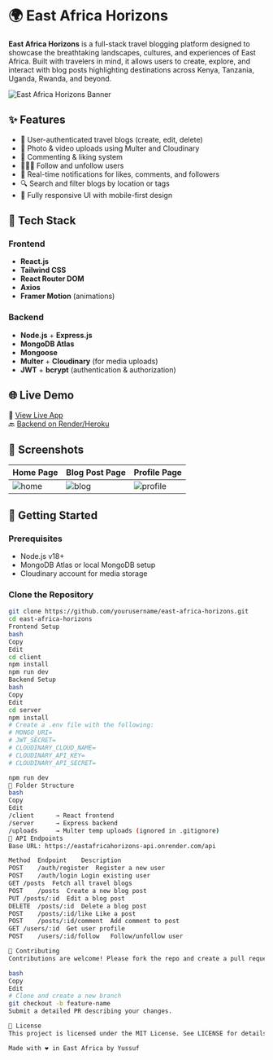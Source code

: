 # 🌍 East Africa Horizons

**East Africa Horizons** is a full-stack travel blogging platform designed to showcase the breathtaking landscapes, cultures, and experiences of East Africa. Built with travelers in mind, it allows users to create, explore, and interact with blog posts highlighting destinations across Kenya, Tanzania, Uganda, Rwanda, and beyond.

![East Africa Horizons Banner](link-to-your-screenshot-or-banner)

## ✨ Features

- 📝 User-authenticated travel blogs (create, edit, delete)
- 📸 Photo & video uploads using Multer and Cloudinary
- 💬 Commenting & liking system
- 🧑‍🤝‍🧑 Follow and unfollow users
- 🔔 Real-time notifications for likes, comments, and followers
- 🔍 Search and filter blogs by location or tags
- 📱 Fully responsive UI with mobile-first design

## 🔧 Tech Stack

### Frontend
- **React.js**
- **Tailwind CSS**
- **React Router DOM**
- **Axios**
- **Framer Motion** (animations)

### Backend
- **Node.js** + **Express.js**
- **MongoDB Atlas**
- **Mongoose**
- **Multer** + **Cloudinary** (for media uploads)
- **JWT** + **bcrypt** (authentication & authorization)

## 🌐 Live Demo

🚀 [View Live App](https://eastafricahorizons.netlify.app)  
🔙 [Backend on Render/Heroku](https://eastafricahorizons-api.onrender.com)

## 📸 Screenshots

| Home Page | Blog Post Page | Profile Page |
|-----------|----------------|--------------|
| ![home](link) | ![blog](link) | ![profile](link) |

## 🚀 Getting Started

### Prerequisites
- Node.js v18+
- MongoDB Atlas or local MongoDB setup
- Cloudinary account for media storage

### Clone the Repository

```bash
git clone https://github.com/yourusername/east-africa-horizons.git
cd east-africa-horizons
Frontend Setup
bash
Copy
Edit
cd client
npm install
npm run dev
Backend Setup
bash
Copy
Edit
cd server
npm install
# Create a .env file with the following:
# MONGO_URI=
# JWT_SECRET=
# CLOUDINARY_CLOUD_NAME=
# CLOUDINARY_API_KEY=
# CLOUDINARY_API_SECRET=

npm run dev
📁 Folder Structure
bash
Copy
Edit
/client      → React frontend
/server      → Express backend
/uploads     → Multer temp uploads (ignored in .gitignore)
🧪 API Endpoints
Base URL: https://eastafricahorizons-api.onrender.com/api

Method	Endpoint	Description
POST	/auth/register	Register a new user
POST	/auth/login	Login existing user
GET	/posts	Fetch all travel blogs
POST	/posts	Create a new blog post
PUT	/posts/:id	Edit a blog post
DELETE	/posts/:id	Delete a blog post
POST	/posts/:id/like	Like a post
POST	/posts/:id/comment	Add comment to post
GET	/users/:id	Get user profile
POST	/users/:id/follow	Follow/unfollow user

🙌 Contributing
Contributions are welcome! Please fork the repo and create a pull request.

bash
Copy
Edit
# Clone and create a new branch
git checkout -b feature-name
Submit a detailed PR describing your changes.

📄 License
This project is licensed under the MIT License. See LICENSE for details.

Made with ❤️ in East Africa by Yussuf